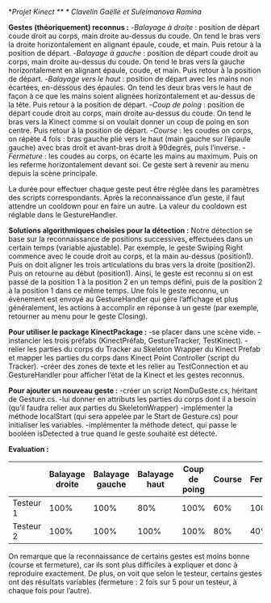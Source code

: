 **Projet Kinect		**			*	Clavelin Gaëlle et Suleimanova Ramina*

**Gestes (théoriquement) reconnus :**
-*Balayage à droite* : position de départ coude droit au corps, main droite au-dessus du coude. On tend le bras vers la droite horizontalement en alignant épaule, coude, et main. Puis retour à la position de départ.
-*Balayage à gauche* : position de départ coude droit au corps, main droite au-dessus du coude. On tend le bras vers la gauche horizontalement en alignant épaule, coude, et main. Puis retour à la position de départ.
-*Balayage vers le haut* : position de départ avec les mains non écartées, en-dessous des épaules. On tend les deux bras vers le haut de façon à ce que les mains soient alignées horizontalement et au-dessus de la tête. Puis retour à la position de départ.
-*Coup de poing* : position de départ coude droit au corps, main droite au-dessus du coude. On tend le bras vers la Kinect comme si on voulait donner un coup de poing en son centre. Puis retour à la position de départ.
-*Course* : les coudes on corps, on répète 4 fois : bras gauche plié vers le haut (main gauche sur l’épaule gauche) avec bras droit et avant-bras droit à 90degrés, puis l’inverse.
-*Fermeture* : les coudes au corps, on écarte les mains au maximum. Puis on les referme horizontalement devant soi. Ce geste sert à revenir au menu depuis la scène principale.

La durée pour effectuer chaque geste peut être réglée dans les paramètres des scripts correspondants. Après la reconnaissance d’un geste, il faut attendre un cooldown pour en faire un autre. La valeur du cooldown est réglable dans le GestureHandler.

**Solutions algorithmiques choisies pour la détection :**
Notre détection se base sur la reconnaissance de positions successives, effectuées dans un certain temps (variable ajustable). Par exemple, le geste Swiping Right commence avec le coude droit au corps, et la main au-dessus (position1). Puis on doit aligner les trois articulations du bras vers la droite (position2). Puis on retourne au début (position1).
Ainsi, le geste est reconnu si on est passé de la position 1 à la position 2 en un temps défini, puis de la position 2 à la position 1 dans ce même temps.
Une fois le geste reconnu, un évènement est envoyé au GestureHandler qui gère l’affichage et plus généralement, les actions à accomplir en réponse à un geste (par exemple, retourner au menu pour le geste Closing).

**Pour utiliser le package KinectPackage :**
-se placer dans une scène vide.
-instancier les trois préfabs (KinectPréfab, GestureTracker, TestKinect).
-relier les parties du corps du Tracker au Skeleton Wrapper du Kinect Prefab et mapper les parties du corps dans Kinect Point Controller (script du Tracker).
-créer des zones de texte et les relier au TestConnection et au GestureHandler pour afficher l’état de la Kinect et les gestes reconnus.

**Pour ajouter un nouveau geste :**
-créer un script NomDuGeste.cs, héritant de Gesture.cs.
-lui donner en attributs les parties du corps dont il a besoin (qu’il faudra relier aux parties du SkeletonWrapper)
-implémenter la méthode localStart (qui sera appelée par le Start de Gesture.cs) pour initialiser les variables.
-implémenter la méthode detect, qui passe le booléen isDetected à true quand le geste souhaité est détecté.

**Evaluation :**

|           | Balayage droite | Balayage gauche | Balayage haut | Coup de poing | Course | Fermeture |
|-----------|-----------------|-----------------|---------------|---------------|--------|-----------|
| Testeur 1 | 100%            | 100%            | 80%           | 100%          | 60%    | 100%      |
| Testeur 2 | 100%            | 100%            | 100%          | 100%          | 80%    | 40%       |

On remarque que la reconnaissance de certains gestes est moins bonne (course et fermeture), car ils sont plus difficiles à expliquer et donc à reproduire exactement. De plus, on voit que selon le testeur, certains gestes ont des résultats variables (fermeture : 2 fois sur 5 pour un testeur, à chaque fois pour l’autre).
